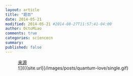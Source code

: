 ```yaml
---
layout: article
title: "题目"
date: 2014-05-21
modified: 2014-05-21 #2014-08-27T11:57:41-04:00
author: OctoMiao
comments: true
categories: sciencecn
summary:
published: false
---
```


<figure markdown="1">
<figcaption>
<a href="http://hongzai-story.blogspot.com/2010/10/blog-post.html">来源</a>
</figcaption>
![]({{site.url}}/images/posts/quantum-love/single.gif)
</figure>

